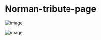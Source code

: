 # Norman-tribute-page


![image](https://user-images.githubusercontent.com/71688954/163726906-4c0e2f0e-bb0b-489f-89c5-874a05cc8330.png)


![image](https://user-images.githubusercontent.com/71688954/163726941-8d1f74c0-8cff-460e-b852-7735b57f776b.png)

